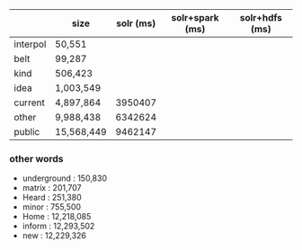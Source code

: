 |          | size       | solr (ms) | solr+spark (ms) | solr+hdfs (ms) |
|----------|------------|-----------|-----------------|----------------|
| interpol | 50,551     |           |                 |                |
| belt     | 99,287     |           |                 |                |
| kind     | 506,423    |           |                 |                |
| idea     | 1,003,549  |           |                 |                |
| current  | 4,897,864  | 3950407   |                 |                |
| other    | 9,988,438  | 6342624   |                 |                |
| public   | 15,568,449 | 9462147   |                 |                |

### other words
- underground : 150,830
- matrix : 201,707
- Heard : 251,380
- minor : 755,500
- Home : 12,218,085
- inform : 12,293,502
- new : 12,229,326
